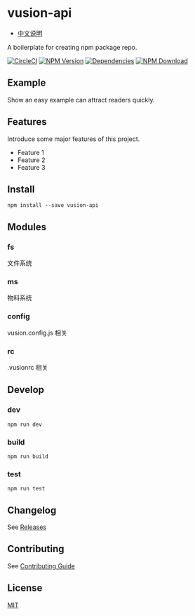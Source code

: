 # vusion-api

- [中文说明](README.zh-CN.md)

A boilerplate for creating npm package repo.

[![CircleCI][circleci-img]][circleci-url]
[![NPM Version][npm-img]][npm-url]
[![Dependencies][david-img]][david-url]
[![NPM Download][download-img]][download-url]

[circleci-img]: https://img.shields.io/circleci/project/github/vusion/vusion-api.svg?style=flat-square
[circleci-url]: https://circleci.com/gh/vusion/vusion-api
[npm-img]: http://img.shields.io/npm/v/vusion-api.svg?style=flat-square
[npm-url]: http://npmjs.org/package/vusion-api
[david-img]: http://img.shields.io/david/vusion/vusion-api.svg?style=flat-square
[david-url]: https://david-dm.org/vusion/vusion-api
[download-img]: https://img.shields.io/npm/dm/vusion-api.svg?style=flat-square
[download-url]: https://npmjs.org/package/vusion-api

## Example

Show an easy example can attract readers quickly.

## Features

Introduce some major features of this project.

- Feature 1
- Feature 2
- Feature 3

## Install

``` shell
npm install --save vusion-api
```

## Modules

### fs

文件系统

### ms

物料系统

### config

vusion.config.js 相关

### rc

.vusionrc 相关


## Develop

### dev

``` shell
npm run dev
```

### build

``` shell
npm run build
```

### test

``` shell
npm run test
```

## Changelog

See [Releases](https://github.com/vusion/vusion-api/releases)

## Contributing

See [Contributing Guide](https://github.com/vusion/DOCUMENTATION/issues/8)

## License

[MIT](LICENSE)
